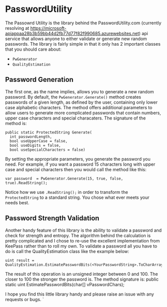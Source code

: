 # PasswordUtility
The Passowrd Utility is the library behind the PasswordUtility.com (currently resolving at 
https://microsoft-apiappaa28b3b59bb44d2fb77d77f82f990685.azurewebsites.net)
api service that allows anyone to either validate or generate new random passwords. The library is fairly simple in that it only 
has 2 important classes that you should care about:

- `PwGenerator`
- `QualityEstimation`

## Password Generation
The first one, as the name implies, allows you to generate a new random password. By default, the `PwGenerator.Generate()` method
creates passwords of a given length, as defined by the user, containing only lower case alphabetic characters. The method offers
additional parameters to allow users to generate more complicated passwords that contain numbers, upper case characters and special
characaters. The signature of the method is:

    public static ProtectedString Generate(
      int passwordLength, 
      bool useUpperCase = false, 
      bool useDigits = false, 
      bool useSpecialCharacters = false)
      
By setting the appropriate parameters, you generate the password you need. For example, if you want a password 15 characters
long with upper case and special characters then you would call the method like this:

    var password  = PwGenerator.Generate(15, true, false, true).ReadString();

Notice how we use `.ReadString();` in order to transform the `ProtectedString` to a standard string. You chose what ever meets
your needs best. 

## Password Strength Validation
Another handy feature of this library is the ability to validate a password and check for strength and entropy. The algorithm
behind the calculation is pretty complicated and I chose to re-use the excellent implementation from KeePass rather than to 
roll my own. To validate a password all you have to do is call the QualityEstimation class like the example below:

    uint result = QualityEstimation.EstimatePasswordBits(<YourPasswordString>.ToCharArray());
    
The result of this operation is an unsigned integer between 0 and 100. The closer to 100 the stronger the password is. The method signature
is:
    public static uint EstimatePasswordBits(char[] vPasswordChars);

I hope you find this little library handy and please raise an issue with any requests or bugs.
`
